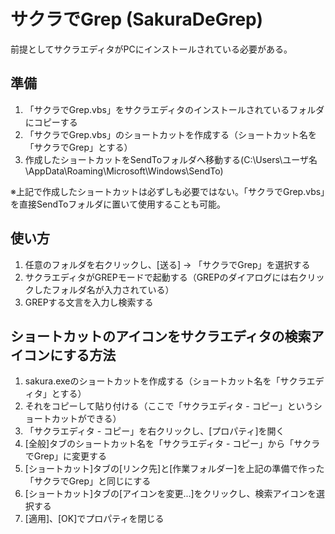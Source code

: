 # サクラでGrep (SakuraDeGrep)

前提としてサクラエディタがPCにインストールされている必要がある。

## 準備
1. 「サクラでGrep.vbs」をサクラエディタのインストールされているフォルダにコピーする
1. 「サクラでGrep.vbs」のショートカットを作成する（ショートカット名を「サクラでGrep」とする）
1. 作成したショートカットをSendToフォルダへ移動する(C:\Users\ユーザ名\AppData\Roaming\Microsoft\Windows\SendTo)

※上記で作成したショートカットは必ずしも必要ではない。「サクラでGrep.vbs」を直接SendToフォルダに置いて使用することも可能。

## 使い方
1. 任意のフォルダを右クリックし、[送る] -> 「サクラでGrep」を選択する
1. サクラエディタがGREPモードで起動する（GREPのダイアログには右クリックしたフォルダ名が入力されている）
1. GREPする文言を入力し検索する

## ショートカットのアイコンをサクラエディタの検索アイコンにする方法
1. sakura.exeのショートカットを作成する（ショートカット名を「サクラエディタ」とする）
1. それをコピーして貼り付ける（ここで「サクラエディタ - コピー」というショートカットができる）
1. 「サクラエディタ - コピー」を右クリックし、[プロパティ]を開く
1. [全般]タブのショートカット名を「サクラエディタ - コピー」から「サクラでGrep」に変更する
1. [ショートカット]タブの[リンク先]と[作業フォルダー]を上記の準備で作った「サクラでGrep」と同じにする
1. [ショートカット]タブの[アイコンを変更...]をクリックし、検索アイコンを選択する
1. [適用]、[OK]でプロパティを閉じる

